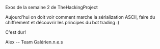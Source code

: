 Exos de la semaine 2 de TheHackingProject

Aujourd'hui on doit voir comment marche la sérialization ASCII, faire du chiffrement et découvrir les principes du bot trading :) 

C'est dur!

Alex -- Team Galérien.n.e.s
